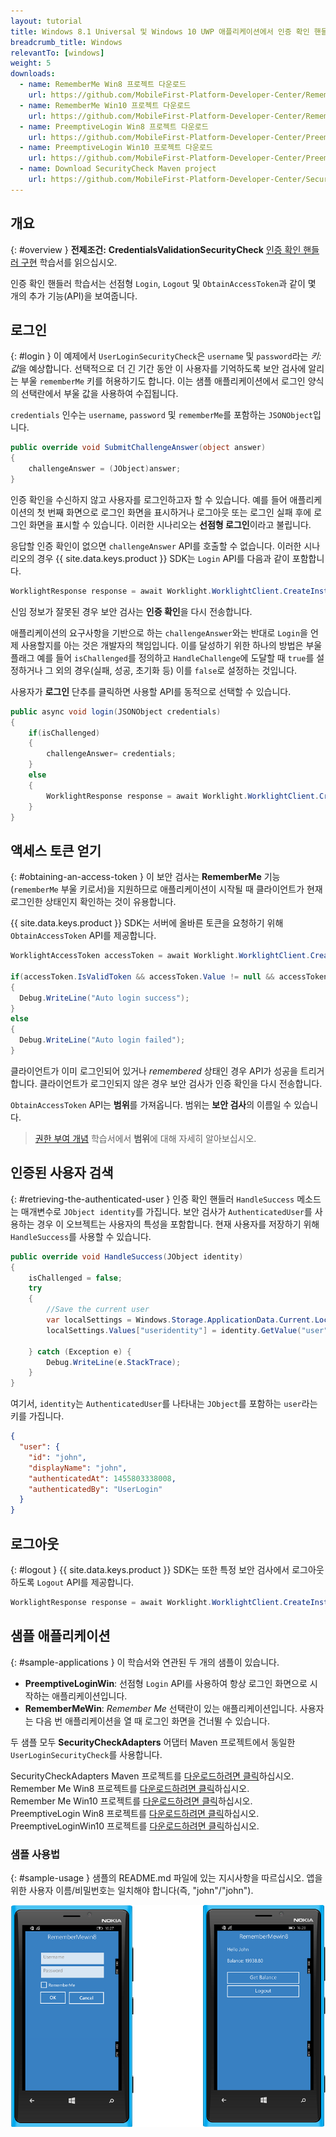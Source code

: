 ```yaml
---
layout: tutorial
title: Windows 8.1 Universal 및 Windows 10 UWP 애플리케이션에서 인증 확인 핸들러 구현
breadcrumb_title: Windows
relevantTo: [windows]
weight: 5
downloads:
  - name: RememberMe Win8 프로젝트 다운로드
    url: https://github.com/MobileFirst-Platform-Developer-Center/RememberMeWin8/tree/release80
  - name: RememberMe Win10 프로젝트 다운로드
    url: https://github.com/MobileFirst-Platform-Developer-Center/RememberMeWin10/tree/release80
  - name: PreemptiveLogin Win8 프로젝트 다운로드
    url: https://github.com/MobileFirst-Platform-Developer-Center/PreemptiveLoginWin8/tree/release80
  - name: PreemptiveLogin Win10 프로젝트 다운로드
    url: https://github.com/MobileFirst-Platform-Developer-Center/PreemptiveLoginWin10/tree/release80
  - name: Download SecurityCheck Maven project
    url: https://github.com/MobileFirst-Platform-Developer-Center/SecurityCheckAdapters/tree/release80
---
```

<!-- NLS_CHARSET=UTF-8 -->
## 개요
{: #overview }
**전제조건:** **CredentialsValidationSecurityCheck**
[인증 확인 핸들러 구현](../../credentials-validation/windows-8-10) 학습서를 읽으십시오.

인증 확인 핸들러 학습서는 선점형 `Login`, `Logout` 및 `ObtainAccessToken`과 같이 몇 개의 추가 기능(API)을 보여줍니다. 

## 로그인
{: #login }
이 예제에서 `UserLoginSecurityCheck`은 `username` 및 `password`라는 *키:값*을 예상합니다. 선택적으로 더 긴 기간 동안 이 사용자를 기억하도록 보안 검사에 알리는 부울 `rememberMe` 키를 허용하기도 합니다. 이는 샘플 애플리케이션에서 로그인 양식의 선택란에서 부울 값을 사용하여 수집됩니다. 

`credentials` 인수는 `username`, `password` 및 `rememberMe`를 포함하는 `JSONObject`입니다. 

```csharp
public override void SubmitChallengeAnswer(object answer)
{
    challengeAnswer = (JObject)answer;
}
```

인증 확인을 수신하지 않고 사용자를 로그인하고자 할 수 있습니다. 예를 들어 애플리케이션의 첫 번째 화면으로 로그인 화면을 표시하거나 로그아웃 또는 로그인 실패 후에 로그인 화면을 표시할 수 있습니다. 이러한 시나리오는 **선점형 로그인**이라고 불립니다.

응답할 인증 확인이 없으면 `challengeAnswer` API를 호출할 수 없습니다. 이러한 시나리오의 경우 {{ site.data.keys.product }} SDK는 `Login` API를 다음과 같이 포함합니다. 

```csharp
WorklightResponse response = await Worklight.WorklightClient.CreateInstance().AuthorizationManager.Login(String securityCheckName, JObject credentials);
```

신임 정보가 잘못된 경우 보안 검사는 **인증 확인**을 다시 전송합니다. 

애플리케이션의 요구사항을 기반으로 하는 `challengeAnswer`와는 반대로 `Login`을 언제 사용할지를 아는 것은 개발자의 책임입니다. 이를 달성하기 위한 하나의 방법은 부울 플래그 예를 들어 `isChallenged`를 정의하고 `HandleChallenge`에 도달할 때 `true`를 설정하거나 그 외의 경우(실패, 성공, 초기화 등) 이를 `false`로 설정하는 것입니다. 

사용자가 **로그인** 단추를 클릭하면 사용할 API를 동적으로 선택할 수 있습니다. 

```csharp
public async void login(JSONObject credentials)
{
    if(isChallenged)
    {
        challengeAnswer= credentials;
    }
    else
    {
        WorklightResponse response = await Worklight.WorklightClient.CreateInstance().AuthorizationManager.Login(securityCheckName, credentials);
    }
}
```
## 액세스 토큰 얻기
{: #obtaining-an-access-token }
이 보안 검사는 **RememberMe** 기능(`rememberMe` 부울 키로서)을 지원하므로 애플리케이션이 시작될 때 클라이언트가 현재 로그인한 상태인지 확인하는 것이 유용합니다. 

{{ site.data.keys.product }} SDK는 서버에 올바른 토큰을 요청하기 위해 `ObtainAccessToken` API를 제공합니다. 

```csharp
WorklightAccessToken accessToken = await Worklight.WorklightClient.CreateInstance().AuthorizationManager.ObtainAccessToken(String scope);

if(accessToken.IsValidToken && accessToken.Value != null && accessToken.Value != "")
{
  Debug.WriteLine("Auto login success");
}
else
{
  Debug.WriteLine("Auto login failed");
}

```

클라이언트가 이미 로그인되어 있거나 *remembered* 상태인 경우 API가 성공을 트리거합니다. 클라이언트가 로그인되지 않은 경우 보안 검사가 인증 확인을 다시 전송합니다.

`ObtainAccessToken` API는 **범위**를 가져옵니다. 범위는 **보안 검사**의 이름일 수 있습니다.

> [권한 부여 개념](../../) 학습서에서 **범위**에 대해 자세히 알아보십시오. 

## 인증된 사용자 검색
{: #retrieving-the-authenticated-user }
인증 확인 핸들러 `HandleSuccess` 메소드는 매개변수로 `JObject identity`를 가집니다. 보안 검사가 `AuthenticatedUser`를 사용하는 경우 이 오브젝트는 사용자의 특성을 포함합니다. 현재 사용자를 저장하기 위해 `HandleSuccess`를 사용할 수 있습니다. 

```csharp
public override void HandleSuccess(JObject identity)
{
    isChallenged = false;
    try
    {
        //Save the current user
        var localSettings = Windows.Storage.ApplicationData.Current.LocalSettings;
        localSettings.Values["useridentity"] = identity.GetValue("user");

    } catch (Exception e) {
        Debug.WriteLine(e.StackTrace);
    }
}
```

여기서, `identity`는 `AuthenticatedUser`를 나타내는 `JObject`를 포함하는 `user`라는 키를 가집니다. 

```json
{
  "user": {
    "id": "john",
    "displayName": "john",
    "authenticatedAt": 1455803338008,
    "authenticatedBy": "UserLogin"
  }
}
```

## 로그아웃
{: #logout }
{{ site.data.keys.product }} SDK는 또한 특정 보안 검사에서 로그아웃하도록 `Logout` API를 제공합니다.

```csharp
WorklightResponse response = await Worklight.WorklightClient.CreateInstance().AuthorizationManager.Logout(securityCheckName);
```

## 샘플 애플리케이션
{: #sample-applications }
이 학습서와 연관된 두 개의 샘플이 있습니다. 

- **PreemptiveLoginWin**: 선점형 `Login` API를 사용하여 항상 로그인 화면으로 시작하는 애플리케이션입니다. 
- **RememberMeWin**: *Remember Me* 선택란이 있는 애플리케이션입니다. 사용자는 다음 번 애플리케이션을 열 때 로그인 화면을 건너뛸 수 있습니다. 

두 샘플 모두 **SecurityCheckAdapters** 어댑터 Maven 프로젝트에서 동일한 `UserLoginSecurityCheck`를 사용합니다.

SecurityCheckAdapters Maven 프로젝트를 [다운로드하려면 클릭](https://github.com/MobileFirst-Platform-Developer-Center/SecurityCheckAdapters/tree/release80)하십시오.   
Remember Me Win8 프로젝트를 [다운로드하려면 클릭](https://github.com/MobileFirst-Platform-Developer-Center/RememberMeWin8/tree/release80)하십시오.   
Remember Me Win10 프로젝트를 [다운로드하려면 클릭](https://github.com/MobileFirst-Platform-Developer-Center/RememberMeWin10/tree/release80)하십시오.   
PreemptiveLogin Win8 프로젝트를 [다운로드하려면 클릭](https://github.com/MobileFirst-Platform-Developer-Center/PreemptiveLoginWin8/tree/release80)하십시오.   
PreemptiveLoginWin10 프로젝트를 [다운로드하려면 클릭](https://github.com/MobileFirst-Platform-Developer-Center/PreemptiveLoginWin10/tree/release80)하십시오. 

### 샘플 사용법
{: #sample-usage }
샘플의 README.md 파일에 있는 지시사항을 따르십시오. 앱을 위한 사용자 이름/비밀번호는 일치해야 합니다(즉, "john"/"john"). 

![샘플 애플리케이션](RememberMe.png)

